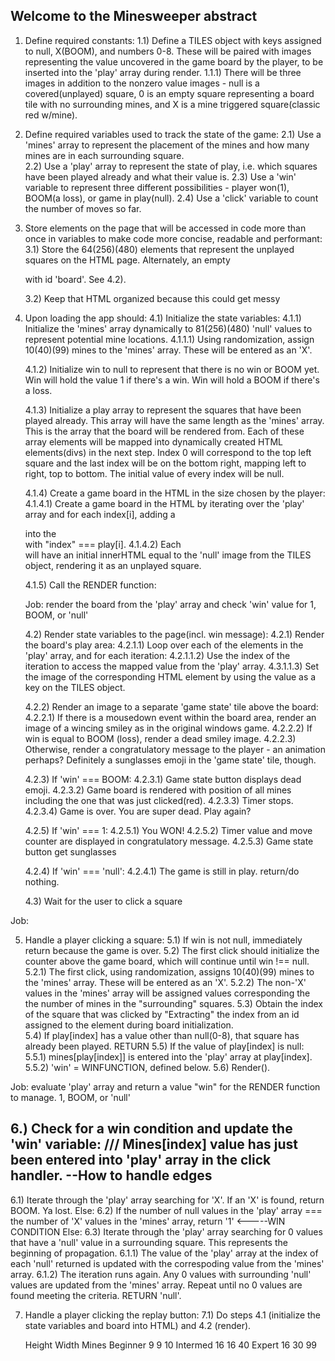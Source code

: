 ## Welcome to the Minesweeper abstract

1) Define required constants:
   1.1) Define a TILES object with keys assigned to null, X(BOOM), and numbers 0-8. These will be paired with images representing the value uncovered in the game board by the player, to be inserted into the 'play' array during render.
      1.1.1) There will be three images in addition to the nonzero value images - null is a covered(unplayed) square, 0 is an empty square representing a board tile with no surrounding mines, and X is a mine triggered square(classic red w/mine).

2) Define required variables used to track the state of the game:
   2.1) Use a 'mines' array to represent the placement of the mines and how many mines are in each surrounding square.	
   2.2) Use a 'play' array to represent the state of play, i.e. which squares have been played already and what their value is.
   2.3) Use a 'win' variable to represent three different possibilities - player won(1), BOOM(a loss), or game in play(null).
   2.4) Use a 'click' variable to count the number of moves so far.

<!--Step 3 will likely actually happen in step 4.2-->
3) Store elements on the page that will be accessed in code more than once in variables to make code more concise, readable and performant:
   3.1) Store the 64(256)(480) elements that represent the unplayed squares on the HTML page. Alternately, an empty <div> with id 'board'. See 4.2).
   
   3.2) Keep that HTML organized because this could get messy
   <!-- Is it a better idea to render the board onto the page 100% during runtime from the js file? I don't want a messy index.html but which is considered best practice in this type of situation? -->

<!--INIT FUNCTION-->
4) Upon loading the app should:
   4.1) Initialize the state variables: 
      4.1.1) Initialize the 'mines' array<!--Object?--> dynamically to 81(256)(480) 'null' values to represent potential mine locations. 
         4.1.1.1) Using randomization, assign 10(40)(99) mines to the 'mines' array. These will be entered as an 'X'.
         
      4.1.2) Initialize win to null to represent that there is no win or BOOM yet. Win will hold the value 1 if there's a win. Win will hold a BOOM if there's a loss. 
      
      4.1.3) Initialize a play array<!--Object?--> to represent the squares that have been played already. This array will have the same length as the 'mines' array. This is the array that the board will be rendered from. Each of these array elements will be mapped into dynamically created HTML elements(divs) in the next step. Index 0 will correspond to the top left square and the last index will be on the bottom right, mapping left to right, top to bottom. The initial value of every index will be null.

      4.1.4) Create a game board in the HTML in the size chosen by the player: 
         4.1.4.1) Create a game board in the HTML by iterating over the 'play' array and for each index[i], adding a <div id="index"> into the <div id="board"> with "index" === play[i].
         4.1.4.2) Each <div> will have an initial innerHTML equal to the 'null' image from the TILES object, rendering it as an unplayed square.

      4.1.5) Call the RENDER function:
   
   <!--RENDER FUNCTION--> Job: render the board from the 'play' array and check 'win' value for 1, BOOM, or 'null'
   4.2) Render state variables to the page(incl. win message):
      4.2.1) Render the board's play area:
         4.2.1.1) Loop over each of the elements in the 'play' array, and for each iteration:
            4.2.1.1.2) Use the index of the iteration to access the mapped value from the 'play' array.
            4.3.1.1.3) Set the image of the corresponding HTML element by using the value as a key on the TILES object.
      
      4.2.2) Render an image to a separate 'game state' tile above the board:
         4.2.2.1) If there is a mousedown event within the board area, render an image of a wincing smiley as in the original windows game.
         4.2.2.2) If win is equal to BOOM (loss), render a dead smiley image.
         4.2.2.3) Otherwise, render a congratulatory message to the player - an animation perhaps? Definitely a sunglasses emoji in the 'game state' tile, though.

      4.2.3) If 'win' === BOOM: 
         4.2.3.1) Game state button displays dead emoji.
         4.2.3.2) Game board is rendered with position of all mines including the one that was just clicked(red).
         4.2.3.3) Timer stops.
         4.2.3.4) Game is over. You are super dead. Play again?<!--LOSS-->

      4.2.5) If 'win' === 1: 
         4.2.5.1) You WON! 
         4.2.5.2) Timer value and move counter are displayed in congratulatory message.<!--Sounds? Animation? Leaderboard? Name entry?-->
         4.2.5.3) Game state button get sunglasses

      4.2.4) If 'win' === 'null': 
         4.2.4.1) The game is still in play. return/do nothing.
  
   4.3) Wait for the user to click a square

<!--CLICK HANDLER-->Job: 
5) Handle a player clicking a square:
   5.1) If win is not null, immediately return because the game is over.
   5.2) The first click should initialize the counter above the game board, which will continue until win !== null.
      5.2.1) The first click, using randomization, assigns 10(40)(99) mines to the 'mines' array. These will be entered as an 'X'.
      5.2.2) The non-'X' values in the 'mines' array will be assigned values corresponding the the number of mines in the "surrounding" squares.
   5.3) Obtain the index of the square that was clicked by "Extracting" the index from an id assigned to the element during board initialization.  
   5.4) If play[index] has a value other than null(0-8), that square has already been played. RETURN
   5.5) If the value of play[index] is null:
      5.5.1) mines[play[index]] is entered into the 'play' array at play[index]. <!--THIS COULD BE X-->
      5.5.2) 'win' = WINFUNCTION, defined below.
   5.6) Render().

<!--WINFUNCTION-->Job: evaluate 'play' array and return a value "win" for the RENDER function to manage. 1, BOOM, or 'null'
6.) Check for a win condition and update the 'win' variable:
   /// Mines[index] value has just been entered into 'play' array in the click handler.
   --How to handle edges
   --
   6.1) Iterate through the 'play' array searching for 'X'. If an 'X' is found, return BOOM. Ya lost.
   Else:
   6.2) If the number of null values in the 'play' array === the number of 'X' values in the 'mines' array, return '1' <-----WIN CONDITION
   Else:
   6.3) Iterate through the 'play' array searching for 0 values that have a 'null' value in a surrounding square. This represents the beginning of propagation.
      6.1.1) The value of the 'play' array at the index of each 'null' returned is updated with the correspoding value from the 'mines' array.
      6.1.2) The iteration runs again. Any 0 values with surrounding 'null' values are updated from the 'mines' array. Repeat until no 0 values are found meeting the criteria. RETURN 'null'.

7) Handle a player clicking the replay button:
   7.1) Do steps 4.1 (initialize the state variables and board into HTML) and 4.2 (render).

	Height	Width	Mines
 Beginner	9	9	10
 Intermed	16	16	40
 Expert	  16	30	99

